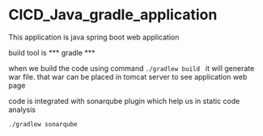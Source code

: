 # CICD_Java_gradle_application

This application is java spring boot web application  

build tool is *** gradle ***

when we build the code using command ```./gradlew build ``` it will generate war file. that war can be placed in tomcat server to see application web page

code is integrated with sonarqube plugin which help us in static code analysis 

``` ./gradlew sonarqube ```
